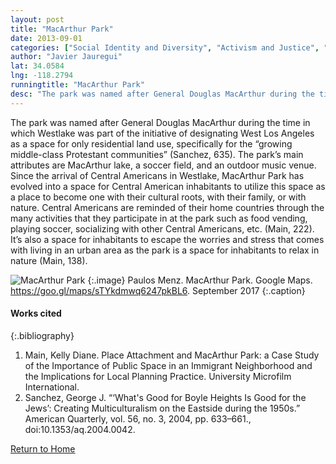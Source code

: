 ```yaml
---
layout: post
title: "MacArthur Park"
date: 2013-09-01
categories: ["Social Identity and Diversity", "Activism and Justice", "Conflict and Solidarity"]
author: "Javier Jauregui"
lat: 34.0584
lng: -118.2794
runningtitle: "MacArthur Park"
desc: "The park was named after General Douglas MacArthur during the time in which Westlake was part of the initiative of designating West Los Angeles as a space for only residential land use."
---
```

The park was named after General Douglas MacArthur during the time in which Westlake was part of the initiative of designating West Los Angeles as a space for only residential land use, specifically for the “growing middle-class Protestant communities” (Sanchez, 635). The park’s main attributes are MacArthur lake, a soccer field, and an outdoor music venue. Since the arrival of Central Americans in Westlake, MacArthur Park has evolved into a space for Central American inhabitants to utilize this space as a place to become one with their cultural roots, with their family, or with nature. Central Americans are reminded of their home countries through the many activities that they participate in at the park such as food vending, playing soccer, socializing with other Central Americans, etc. (Main, 222). It’s also a space for inhabitants to escape the worries and stress that comes with living in an urban area as the park is a space for inhabitants to relax in nature (Main, 138).

![MacArthur Park](images/MacArthurPark_Pin2_image2.jpg)
   {:.image} 
Paulos Menz. MacArthur Park. Google Maps. https://goo.gl/maps/sTYkdmwq6247pkBL6. September 2017
   {:.caption} 

#### Works cited

{:.bibliography}
1. Main, Kelly Diane. Place Attachment and MacArthur Park: a Case Study of the Importance of Public Space in an Immigrant Neighborhood and the Implications for Local Planning Practice. University Microfilm International.
2. Sanchez, George J. “‘What's Good for Boyle Heights Is Good for the Jews’: Creating Multiculturalism on the Eastside during the 1950s.” American Quarterly, vol. 56, no. 3, 2004, pp. 633–661., doi:10.1353/aq.2004.0042. 

[Return to Home](https://uclachicanxstudies.github.io/BarrioSuburbanisms/)
